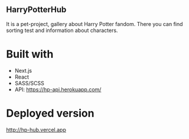 ﻿## HarryPotterHub
It is a pet-project, gallery about Harry Potter fandom. There you can find sorting test and information about characters.

# Built with
* Next.js
* React
* SASS/SCSS
* API: https://hp-api.herokuapp.com/

# Deployed version
http://hp-hub.vercel.app
